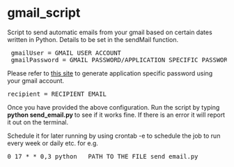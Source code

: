 gmail_script
============

Script to send automatic emails from your gmail based on certain dates written in Python.
Details to be set in the sendMail function. 
<pre>
 gmailUser = GMAIL USER ACCOUNT
 gmailPassword = GMAIL PASSWORD/APPLICATION SPECIFIC PASSWORD
</pre>
Please refer to <a href="https://support.google.com/mail/answer/1173270?hl=en">this site</a> to generate application specific password using your gmail account. 
<pre>
recipient = RECIPIENT EMAIL
</pre>


Once you have provided the above configuration. Run the script by typing <b> python send_email.py </b> to see if it works fine. 
If there is an error it will report it out on the terminal.

Schedule it for later running by using crontab -e to schedule the job to run every week or daily etc. 
for e.g. 
<pre>
0 17 * * 0,3 python   PATH_TO_THE_FILE_send_email.py
</pre>
